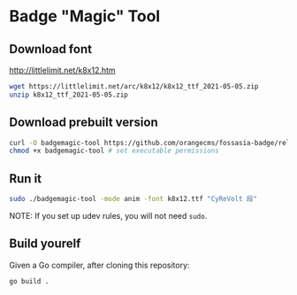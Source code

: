 # Badge "Magic" Tool

## Download font

http://littlelimit.net/k8x12.htm

```sh
wget https://littlelimit.net/arc/k8x12/k8x12_ttf_2021-05-05.zip
unzip k8x12_ttf_2021-05-05.zip
```

## Download prebuilt version

```sh
curl -O badgemagic-tool https://github.com/orangecms/fossasia-badge/releases/download/v0.0.10/badgemagic-tool
chmod +x badgemagic-tool # set executable permissions
```

## Run it

```sh
sudo ./badgemagic-tool -mode anim -font k8x12.ttf "CyReVolt 段"
```

NOTE: If you set up udev rules, you will not need `sudo`.

## Build yourelf

Given a Go compiler, after cloning this repository:

```sh
go build .
```
